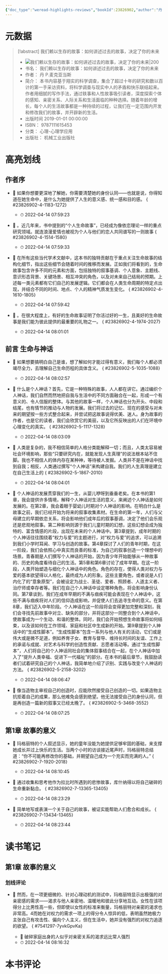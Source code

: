 ```yaml
---
{"doc_type":"weread-highlights-reviews","bookId":23826902,"author":"丹 P.麦克亚当斯","cover":"https://weread-1258476243.file.myqcloud.com/weread/cover/48/YueWen_23826902/t7_YueWen_23826902.jpg","reviewCount":1,"noteCount":13,"isbn":9787111615453,"category":"心理-心理学应用","lastReadDate":"2022-04-14","dg-publish":true,"permalink":"/00inbox/weread/我们赖以生存的故事：如何讲述过去的故事，决定了你的未来-丹 P.麦克亚当斯/","dgPassFrontmatter":true}
---
```


# 元数据
> [!abstract] 我们赖以生存的故事：如何讲述过去的故事，决定了你的未来
> - ![ 我们赖以生存的故事：如何讲述过去的故事，决定了你的未来|200](https://weread-1258476243.file.myqcloud.com/weread/cover/48/YueWen_23826902/t7_YueWen_23826902.jpg)
> - 书名： 我们赖以生存的故事：如何讲述过去的故事，决定了你的未来
> - 作者： 丹 P.麦克亚当斯
> - 简介： 本书内容基于翔实的科学调查，集合了超过十年的研究和数以百计的第一手采访资料，将科学调查与现实中人的矛盾和快乐联结起来。作者用细腻的写作手法，通过轶事和人性故事吸引读者，深度探索个体的感知、亲密关系、人际关系和生活面临的种种选择。随着年龄的增长，每个人的生活故事都是一种持续的过程，让我们在一定范围内开发和修改我们的故事，并开辟新的生活。
> - 出版时间 2019-01-01 00:00:00
> - ISBN： 9787111615453
> - 分类： 心理-心理学应用
> - 出版社： 机械工业出版社

# 高亮划线

## 作者序


- 📌 如果你想要更深地了解她，你需要清楚她的身份认同——也就是说，你得知道在她生命中，是什么为她提供了人生的意义感、统一感和目的感。
{ #23826902-4-1183-1272}

    - ⏱ 2022-04-14 07:59:23 

- 📌 。近几年来，书中提到的“个人生命故事”，已经成为像依恋理论一样的重点研究领域。就连浪漫爱情也被视为个人与他们的恋人共同谱写的一则故事
{ #23826902-4-1514-1580}

    - ⏱ 2022-04-14 07:59:33 

- 📌 在所有这些当代学术文献中，这本书的独特贡献在于重点关注生命故事的结构化细节，指出这些细节会随着时间的推移而发展。正如我们将看到的，生命故事包含许多不同的元素和方面，包括独特的叙事基调、个人意象、主题线、意识形态背景、关键场景、相互冲突的角色，以及对未来自己结局的预期。上述每一类元素都有它们自己的发展逻辑。它们都会在人类生命周期的特定点出现，并结合不同的时间、地点、个人的精神气质发生变化。
{ #23826902-4-1610-1805}

    - ⏱ 2022-04-14 07:59:42 

- 📌 。在很大程度上，有好的生命故事证明了你活过好的一生，且美好的生命故事是我们能为彼此提供的最重要的礼物之一。
{ #23826902-4-1974-2027}

    - ⏱ 2022-04-14 08:01:01 
## 前言 生命与神话


- 📌 如果想要搞明白自己是谁，想了解如何才能过得有意义，我们每个人都必须竭尽全力，去理解自己生命历程的具体含义。
{ #23826902-5-1035-1088}

    - ⏱ 2022-04-14 08:02:57 

- 📌 什么是个人神话？首先，它是一种特殊的故事，人人都在讲它。通过编织个人神话，我们自然而然地把自我与生活中的不同方面融合在一起，形成一个有意义的、令人信服的整体。与其他的故事一样，个人神话也分为开头、中段和结尾，也有情节的推动与人物的发展。我们将过去的记忆、现在的感受与对未来的期望按一些方式整合起来，并尝试把这故事说得优美、迷人。身为故事的作者，也是它的读者，我们会欣赏它的美丽，以及它所反映出的人们在环境中心理变化的真实。
{ #23826902-5-1117-1328}

    - ⏱ 2022-04-14 08:03:09 

- 📌 人类是复杂的，我不相信简单的人格分类能解释一切；而且，人类太容易被社会环境影响，那些“只要研究内在，就能发现人生真理”的说法根本站不住脚。我也不相信人的体内存在某种神，等待被人发掘。人类并不是在神话中找到自我；相反，人类通过撰写“个人神话”来构建自我。我们的人生真理是建立在自己生活上的
{ #23826902-5-1867-2010}

    - ⏱ 2022-04-14 08:04:01 

- 📌 个人神话的发展贯穿我们的一生，从婴儿咿呀到垂垂老矣。在本书的第1章，我会提供许多情境，解释个人神话对生活的意义，来阐述个人神话是如何发展的。在第2章，我会着眼于婴幼儿时期对个人神话的影响。在明白什么是故事之前，我们已经开始为将来的叙事收集素材。在生命的第一年，人们与父母建立的早期依恋关系，将会影响他们成年后的叙事基调，决定了他们会乐观还是悲观地叙事。第二种影响则源于我们儿童时期的幻想，这些幻想会成为独特的、富含情感的片段，出现在未来的个人神话中。第3章提到，成年时期的个人神话往往围绕着“权力与爱”的主题进行，对“权力与爱”的追求，可以追溯到我们小学时耳闻、学习与创造的故事。第4章探讨了人们的青年时期，在这一阶段，我们会依照心中真实而良善的标准，为自己的叙事创造一个理想中的场景。青春期是人们撰写个人神话的开始，因为青少年开始能够从一种故事的、历史的角度看待自己的生活。第5章和第6章讨论了成年早期。在这一阶段，人类开始塑造与细化个人神话中的角色。角色的存在，使得人类对权力与爱的基本欲望得以人格化，最终成为人的形象。这些主要角色，或者说是人们内化了的“意象原型”，会被设定为战士、圣徒、爱者、照顾者、人道主义者、治疗师或幸存者等。我们在自己个人神话中设定哪种角色，将会影响身份认同。第7章谈到，我们在成年早期的不满与痼疾可能会表现在个人神话中，这些不满与痼疾将对人们的信仰造成影响，并促使人们去追寻生命的意义。在第8章，我们迈入中年阶段。个人神话在这一阶段将会变得更加完整和深刻，我们会寻找先前故事中对立、缺失的部分，并将这部分一同整合到个人神话中，使故事成为一个生动、和谐的整体。同时，我们会开始预想生命故事将如何结束，以及该如何在工作领域、家庭和社区中生成新的开始。第9章提到个人神话中的“生成性脚本”。“生成性脚本”包含一系列与他人有关的活动，它们或是伟大或是微不足道，例如养育子女、教育与督导、维持长时间的友谊、工作上的承诺与成就、对艺术与科学的创造性贡献、志愿者活动等。通过“生成性脚本”，人们将自己的个人神话同社会的集体叙事结合在一起，在个人神话中加入了“提升人类幸福、促进下一代福祉”的部分。在本书的最后章节，我鼓励读者们试着研究自己的个人神话，我简单地介绍了识别、实践与改变个人神话的方法。
{ #23826902-5-2158-3202}

    - ⏱ 2022-04-14 08:06:47 

- 📌 像当造物主审视自己的创造时，应能欣然接受自己创造的一切。如果造物主抗拒着自己的成果，那么他难免会感到绝望。他无法接受自己的身份认同，但是再创造一篇新的叙事又已经太晚了。
{ #23826902-5-3468-3552}

    - ⏱ 2022-04-14 08:07:25 
## 第1章 故事的意义


- 📌 玛格丽特的个人叙述显示，她的童年没能为她提供足够牢固的基础，来支撑她成长并过上快乐的生活。当两个小时的访谈接近尾声时，玛格丽特总结道：“你不可能再修改你的基础，并期望自己成为一个充实而完满的人。”
{ #23826902-7-1920-2018}

    - ⏱ 2022-04-14 08:10:45 
 

- 📌 通过收集和思考他作为拉比时所遇到的悲惨故事，库什纳得以将自己破碎的生命重新黏合。
{ #23826902-7-13365-13405}

    - ⏱ 2022-04-14 08:23:29 

- 📌 简单地写或表演一个关于自己的故事，被证实能帮助人们愈合和成长。
{ #23826902-7-13434-13465}

    - ⏱ 2022-04-14 08:23:44 
# 读书笔记

## 第1章 故事的意义

### 划线评论
- 📌 然而，在一项更细微的、针对心理动机的测试中，玛格丽特显示出极强的对亲密感的需求——渴求与他人亲密地、温暖地和彼此分享地互动。女性在该项得分上比男性高一些，但即使以女性的标准来衡量，玛格丽特对亲密的渴求也非常高。4而她在对权力的需求一项上的得分令人惊异的低，表明虽然她极力主张自己有攻击性、偏向个人主义，但在生活中，她并没有强烈的对权力追逐的欲望。 
{ #7541297-7yvkGpvKa}

    - 💭 破碎家庭出身的人似乎对亲密关系的渴求远比常人强烈
    - ⏱ 2022-04-14 08:16:32
   
# 本书评论
